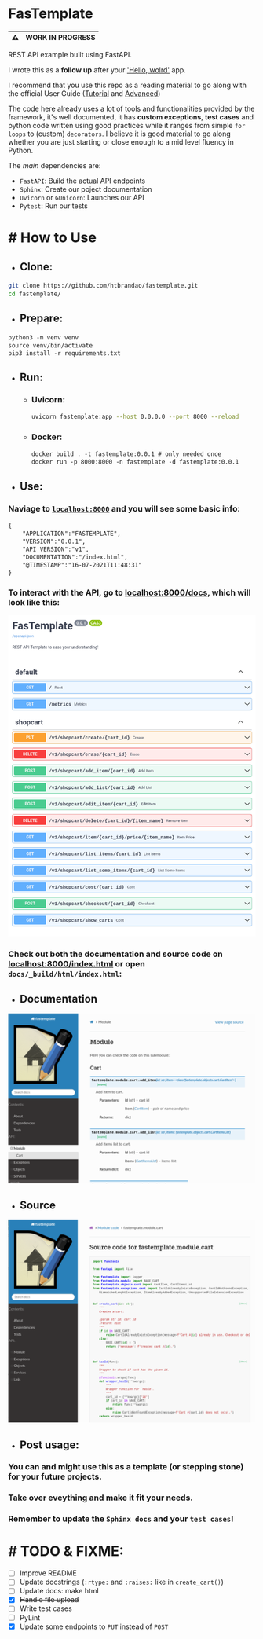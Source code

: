 # FasTemplate

:warning: | **WORK IN PROGRESS**
:---: | :---

REST API example built using FastAPI.

I wrote this as a **follow up** after your ['Hello, wolrd'](https://fastapi.tiangolo.com/tutorial/first-steps/) app.

I recommend that you use this repo as a reading material to go along with the official User Guide ([Tutorial](https://fastapi.tiangolo.com/tutorial/) and [Advanced](https://fastapi.tiangolo.com/advanced/))

The code here already uses a lot of tools and functionalities provided by the framework, it's well documented, it has **custom exceptions**, **test cases** and python code written using good practices while it ranges from simple `for loops` to (custom) `decorators`. I believe it is good material to go along whether you are just starting or close enough to a mid level fluency in Python.

The *main* dependencies are:

- `FastAPI`: Build the actual API endpoints
- `Sphinx`: Create our poject documentation
- `Uvicorn` or `GUnicorn`: Launches our API
- `Pytest`: Run our tests

# # How to Use

- ## Clone:
```bash
git clone https://github.com/htbrandao/fastemplate.git
cd fastemplate/
```

- ## Prepare:
```
python3 -m venv venv
source venv/bin/activate
pip3 install -r requirements.txt
```

- ## Run:
    - ### Uvicorn:
        ```bash
        uvicorn fastemplate:app --host 0.0.0.0 --port 8000 --reload
        ```
    - ### Docker:
        ```
        docker build . -t fastemplate:0.0.1 # only needed once
        docker run -p 8000:8000 -n fastemplate -d fastemplate:0.0.1
        ```

- ## Use:

### Naviage to [`localhost:8000`](localhost:8000) and you will see some basic info:
```
{
    "APPLICATION":"FASTEMPLATE",
    "VERSION":"0.0.1",
    "API VERSION":"v1",
    "DOCUMENTATION":"/index.html",
    "@TIMESTAMP":"16-07-2021T11:48:31"
}
```

### To interact with the API, go to **[localhost:8000/docs](localhost:8000)**, which will look like this:

![swagger](docs/_static/swagger_ex.png)

### Check out both the documentation and source code on [localhost:8000/index.html](localhost:8000/index.html) or open `docs/_build/html/index.html`:

- ## Documentation

![docs](docs/_static/docs_ex.png)
- ## Source

![source](docs/_static/source_code_ex.png)


- ## Post usage:

### You can and might use this as a template (or stepping stone) for **your** future projects.

### Take over eveything and make it fit your needs.

### Remember to update the **`Sphinx docs`** and your **`test cases`**!

# # TODO & FIXME:

- [ ] Improve README
- [ ] Update docstrings (`:rtype:` and `:raises:` like in `create_cart()`)
- [ ] Update docs: make html
- [x] ~~Handle file upload~~
- [ ] Write test cases
- [ ] PyLint
- [x] Update some endpoints to `PUT` instead of `POST`
